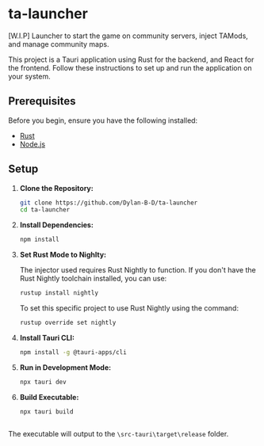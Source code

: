 # ta-launcher
[W.I.P] Launcher to start the game on community servers, inject TAMods, and manage community maps.

This project is a Tauri application using Rust for the backend, and React for the frontend. 
Follow these instructions to set up and run the application on your system.

## Prerequisites

Before you begin, ensure you have the following installed:
- [Rust](https://www.rust-lang.org/tools/install)
- [Node.js](https://nodejs.org/)

## Setup

1. **Clone the Repository:**
   ```bash
   git clone https://github.com/Dylan-B-D/ta-launcher
   cd ta-launcher

2. **Install Dependencies:**
   ```bash
   npm install

3. **Set Rust Mode to Nighlty:**

    The injector used requires Rust Nightly to function. 
    If you don't have the Rust Nightly toolchain installed, you can use:

   ```bash
   rustup install nightly
    ```
    To set this specific project to use Rust Nightly using the command:
    
   ```bash
   rustup override set nightly

4. **Install Tauri CLI:**
   ```bash
   npm install -g @tauri-apps/cli

5. **Run in Development Mode:**
   ```bash
   npx tauri dev

6. **Build Executable:**
   ```bash
   npx tauri build
  
The executable will output to the `\src-tauri\target\release` folder.


